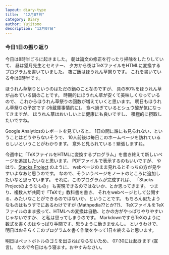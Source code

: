 ```yaml
---
layout: diary-type
title:  "12月07日"
category: Diary
author: Yujitomo
description: "12月07日"
---
```



### 今日1日の振り返り

今日は8時半ごろに起きました。
朝は論文の修正を行ったり掃除をしたりしていて、
昼は望月先生とセミナー、
夕方から夜はTeXファイルをHTMLに変換するプログラムを書いていました。
夜ご飯はほうれん草祭りです。
これを書いている今は0時半です。

ほうれん草祭りというのはただの鍋のことなのですが、
具の80%をほうれん草が占めている鍋のことです。
時期的にほうれん草が安くて美味しくなっているので、
これからほうれん草祭りの回数が増えていくと思います。
明日もほうれん草祭りの予定です (冷蔵庫事情的に)。
食べ過ぎているとシュウ酸が気になってきますが、
ほうれん草はおいしい上に健康にも良いですし、
積極的に摂取したいですね。

Google Analyticsのレポートを見ていると、
1日の間に誰にも見られない、ということはどうやらないそうで、
10人前後は毎日このホームページを訪れているらしいということがわかります。
意外と見られている！緊張しますね。

今週中に「TeXファイルをHTMLに変換するプログラム」を書き終えて新しいページを追加したいなと思います。
PDFファイルで表示するのもいいですが、
やはり、[Stacks Project](https://stacks.math.columbia.edu/) のように、
webページのまま見れるとそっちの方が見やすいよなあと思うのです。
なので、そういうページをノートのところに追加したいなと思っています。
それに、このプログラムが完成すれば、
「Stacks Projectのようなもの」
も実現できるのではないか、とか思ってきます。
つまり、複数人が共同で「TeXで」教科書を書き、
それをwebページとして公開する、みたいなことができるのではないか、ということです。
もちろん似たようなものはもうすでにあるわけですが (Mathpedia??とか??)、
TeXファイルをTeXファイルのまま扱って、HTMLへの変換は自動、とかの方がやっぱりやりやすいじゃないですか、
と私は思ってしまうのです。
MarkdownですらTeXのように数式を書くのはやっぱり手間です、思うように動きませんし。
というわけで、明日はおそらくこのプログラムを書く作業をやって1日を終えると思います。


明日はペットボトルのゴミを出さねばならないため、
07:30には起きます (宣言)。
なので今日はもう寝ます。おやすみなさい。
